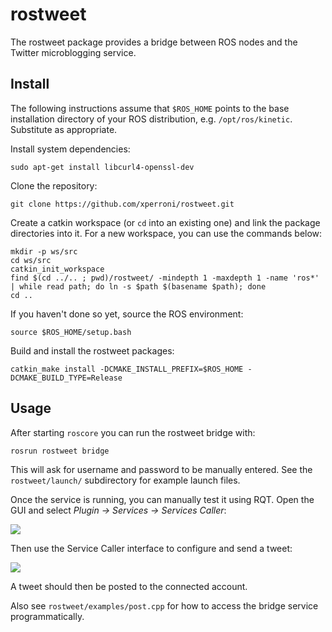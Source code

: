 # rostweet

The rostweet package provides a bridge between ROS nodes and the Twitter microblogging service.

## Install

The following instructions assume that `$ROS_HOME` points to the base installation directory of your ROS distribution, e.g. `/opt/ros/kinetic`. Substitute as appropriate.

Install system dependencies:

    sudo apt-get install libcurl4-openssl-dev

Clone the repository:

    git clone https://github.com/xperroni/rostweet.git

Create a catkin workspace (or `cd` into an existing one) and link the package directories into it. For a new workspace, you can use the commands below:

    mkdir -p ws/src
    cd ws/src
    catkin_init_workspace
    find $(cd ../.. ; pwd)/rostweet/ -mindepth 1 -maxdepth 1 -name 'ros*' | while read path; do ln -s $path $(basename $path); done
    cd ..

If you haven't done so yet, source the ROS environment:

    source $ROS_HOME/setup.bash

Build and install the rostweet packages:

    catkin_make install -DCMAKE_INSTALL_PREFIX=$ROS_HOME -DCMAKE_BUILD_TYPE=Release

## Usage

After starting `roscore` you can run the rostweet bridge with:

    rosrun rostweet bridge

This will ask for username and password to be manually entered. See the `rostweet/launch/` subdirectory for example launch files.

Once the service is running, you can manually test it using RQT. Open the GUI and select _Plugin -> Services -> Services Caller_:

<img src="https://xperroni.github.io/rostweet/rqt_1.jpg">

Then use the Service Caller interface to configure and send a tweet:

<img src="https://xperroni.github.io/rostweet/rqt_2.jpg">

A tweet should then be posted to the connected account.

Also see `rostweet/examples/post.cpp` for how to access the bridge service programmatically.

